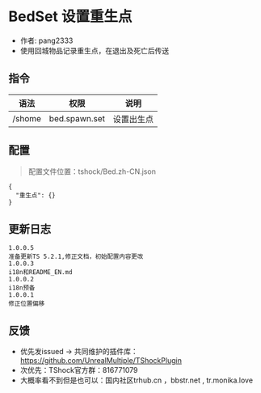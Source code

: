# BedSet 设置重生点

- 作者: pang2333
- 使用回城物品记录重生点，在退出及死亡后传送


## 指令

| 语法      |      权限       |  说明   |
|---------|:-------------:|:-----:|
| /shome	 | bed.spawn.set | 设置出生点 |


## 配置
> 配置文件位置：tshock/Bed.zh-CN.json
```json5
{
  "重生点": {}
}
```

## 更新日志

```
1.0.0.5
准备更新TS 5.2.1,修正文档，初始配置内容更改
1.0.0.3
i18n和README_EN.md
1.0.0.2
i18n预备
1.0.0.1
修正位置偏移
```

## 反馈
- 优先发issued -> 共同维护的插件库：https://github.com/UnrealMultiple/TShockPlugin
- 次优先：TShock官方群：816771079
- 大概率看不到但是也可以：国内社区trhub.cn ，bbstr.net , tr.monika.love